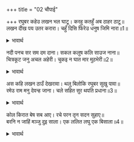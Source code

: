+++
title = "02 चौपाई"

+++
रघुबर कहेउ लखन भल घाटू। करहु कतहुँ अब ठाहर ठाटू॥  
लखन दीख पय उतर करारा। चहुँ दिसि फिरेउ धनुष जिमि नारा॥1॥  

<details><summary>भावार्थ</summary>

श्री रामचन्द्रजी ने कहा- लक्ष्मण! बडा अच्छा घाट है। अब यहीं कहीं ठहरने की व्यवस्था करो। तब लक्ष्मणजी ने पयस्विनी नदी के उत्तर के ऊँचे किनारे को देखा (और कहा कि-) इसके चारों ओर धनुष के जैसा एक नाला फिरा हुआ है॥1॥  
</details>

नदी पनच सर सम दम दाना। सकल कलुष कलि साउज नाना॥  
चित्रकूट जनु अचल अहेरी। चुकइ न घात मार मुठभेरी॥2॥  

<details><summary>भावार्थ</summary>

नदी (मन्दाकिनी) उस धनुष की प्रत्यञ्चा (डोरी) है और शम, दम, दान बाण हैं। कलियुग के समस्त पाप उसके अनेक हिंसक पशु (रूप निशाने) हैं। चित्रकूट ही मानो अचल शिकारी है, जिसका निशाना कभी चूकता नहीं और जो सामने से मारता है॥2॥  
</details>

अस कहि लखन ठाउँ देखरावा। थलु बिलोकि रघुबर सुखु पावा॥  
रमेउ राम मनु देवन्ह जाना। चले सहित सुर थपति प्रधाना॥3॥  

<details><summary>भावार्थ</summary>

ऐसा कहकर लक्ष्मणजी ने स्थान दिखाया। स्थान को देखकर श्री रामचन्द्रजी ने सुख पाया। जब देवताओं ने जाना कि श्री रामचन्द्रजी का मन यहाँ रम गया, तब वे देवताओं के प्रधान थवई (मकान बनाने वाले) विश्वकर्मा को साथ लेकर चले॥3॥  
</details>

कोल किरात बेष सब आए। रचे परन तृन सदन सुहाए॥  
बरनि न जाहिं मञ्जु दुइ साला। एक ललित लघु एक बिसाला॥4॥  

<details><summary>भावार्थ</summary>

सब देवता कोल-भीलों के वेष में आए और उन्होन्ने (दिव्य) पत्तों और घासों के सुन्दर घर बना दिए। दो ऐसी सुन्दर कुटिया बनाईं जिनका वर्णन नहीं हो सकता। उनमें एक बडी सुन्दर छोटी सी थी और दूसरी बडी थी॥4॥  
</details>

